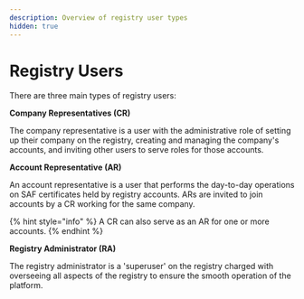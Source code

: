 ```yaml
---
description: Overview of registry user types
hidden: true
---
```


# Registry Users

There are three main types of registry users:

**Company Representatives (CR)**

The company representative is a user with the administrative role of setting up their company on the registry, creating and managing the company's accounts, and inviting other users to serve roles for those accounts.

**Account Representative (AR)**

An account representative is a user that performs the day-to-day operations on SAF certificates held by registry accounts. ARs are invited to join accounts by a CR working for the same company.

{% hint style="info" %}
A CR can also serve as an AR for one or more accounts.
{% endhint %}

**Registry Administrator (RA)**

The registry administrator is a 'superuser' on the registry charged with overseeing all aspects of the registry to ensure the smooth operation of the platform.
